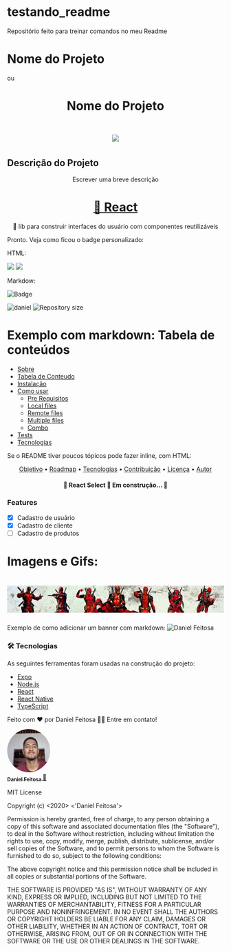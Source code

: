 # testando_readme
 Repositório feito para treinar comandos no meu Readme

 # Nome do Projeto 
ou
<h1 align="center">Nome do Projeto</h1>

<h1 align="center"> <img src="https://encrypted-tbn0.gstatic.com/images?q=tbn:ANd9GcShivolY-V_ImyaIB0JTUnb2weRcDz7dcT07A&usqp=CAU"/> </h1>

## Descrição do Projeto
<p align="center">Escrever uma breve descrição</p>

<h1 align="center">
    <a href="https://pt-br.reactjs.org/">🔗 React</a>
</h1>
<p align="center">🚀 lib para construir interfaces do usuário com componentes reutilizáveis</p>

Pronto. Veja como ficou o badge personalizado:

HTML:

<img src="https://img.shields.io/static/v1?label=Blog&message=Rocketseat&color=7159c1&style=for-the-badge&logo=ghost"/>
<img src="https://img.shields.io/static/v1?label=EU&message=Daniel&color=yellow&style=for-the-badge&logo=python">


Markdow:

![Badge](https://img.shields.io/badge/Blog-Rocketseat-%237159c1?style=for-the-badge&logo=ghost)

<img alt = "daniel" src="https://img.shields.io/youtube/channel/views/UCAeRl3SZHrFiQQBvLdjJFjQ?style=social" />

<img alt="Repository size" src="https://img.shields.io/github/repo-size/tgmarinho/nlw1">

Exemplo com markdown:
Tabela de conteúdos 
=================
<!--ts-->
   * [Sobre](#Sobre)
   * [Tabela de Conteudo](#tabela-de-conteudo)
   * [Instalação](#instalacao)
   * [Como usar](#como-usar)
      * [Pre Requisitos](#pre-requisitos)
      * [Local files](#local-files)
      * [Remote files](#remote-files)
      * [Multiple files](#multiple-files)
      * [Combo](#combo)
   * [Tests](#testes)
   * [Tecnologias](#tecnologias)
<!--te-->

Se o README tiver poucos tópicos pode fazer inline, com HTML:
<p align="center">
 <a href="#objetivo">Objetivo</a> •
 <a href="#roadmap">Roadmap</a> • 
 <a href="#tecnologias">Tecnologias</a> • 
 <a href="#contribuicao">Contribuição</a> • 
 <a href="#licenc-a">Licença</a> • 
 <a href="#autor">Autor</a>
</p>

<h4 align="center"> 
	🚧  React Select 🚀 Em construção...  🚧
</h4>

### Features

- [x] Cadastro de usuário
- [x] Cadastro de cliente
- [ ] Cadastro de produtos

<h1>Imagens e Gifs:</h1>

<h1 align="center">
  <img alt="Deadpool" title="#DeadPool" src="deadpool.jpg"/>
</h1>

Exemplo de como adicionar um banner com markdown:
![Daniel Feitosa](https://cdn.skinit.com/media/catalog/category/shop-deadpool-cases-and-skins-mobile.jpg)

### 🛠 Tecnologias

As seguintes ferramentas foram usadas na construção do projeto:

- [Expo](https://expo.io/)
- [Node.js](https://nodejs.org/en/)
- [React](https://pt-br.reactjs.org/)
- [React Native](https://reactnative.dev/)
- [TypeScript](https://www.typescriptlang.org/)

Feito com ❤️ por Daniel Feitosa 👋🏽 Entre em contato!


<a href="https://blog.rocketseat.com.br/author/thiago/">
<img style = "border-radius: 50%;" src = "EU.jpg" width = "100px;" alt = "" />
 <br />
 <sub> <b> Daniel Feitosa </b> </sub> </a> <a href="https://blog.rocketseat.com.br/author/thiago//" title="Rocketseat"> 🚀 </a>

 MIT License

Copyright (c) <2020> <'Daniel Feitosa'>

Permission is hereby granted, free of charge, to any person obtaining a copy
of this software and associated documentation files (the "Software"), to deal
in the Software without restriction, including without limitation the rights
to use, copy, modify, merge, publish, distribute, sublicense, and/or sell
copies of the Software, and to permit persons to whom the Software is
furnished to do so, subject to the following conditions:

The above copyright notice and this permission notice shall be included in all
copies or substantial portions of the Software.

THE SOFTWARE IS PROVIDED "AS IS", WITHOUT WARRANTY OF ANY KIND, EXPRESS OR
IMPLIED, INCLUDING BUT NOT LIMITED TO THE WARRANTIES OF MERCHANTABILITY,
FITNESS FOR A PARTICULAR PURPOSE AND NONINFRINGEMENT. IN NO EVENT SHALL THE
AUTHORS OR COPYRIGHT HOLDERS BE LIABLE FOR ANY CLAIM, DAMAGES OR OTHER
LIABILITY, WHETHER IN AN ACTION OF CONTRACT, TORT OR OTHERWISE, ARISING FROM,
OUT OF OR IN CONNECTION WITH THE SOFTWARE OR THE USE OR OTHER DEALINGS IN THE
SOFTWARE.